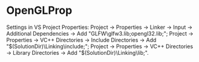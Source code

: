 # OpenGLProp

Settings in VS Project Properties:
Project -> Properties -> Linker -> Input -> Additional Dependencies -> Add "GLFW\glfw3.lib;opengl32.lib;";
Project -> Properties -> VC++ Directories -> Include Directories -> Add "$(SolutionDir)\Linking\include;";
Project -> Properties -> VC++ Directories -> Library Directories -> Add "$(SolutionDir)\Linking\lib;".
